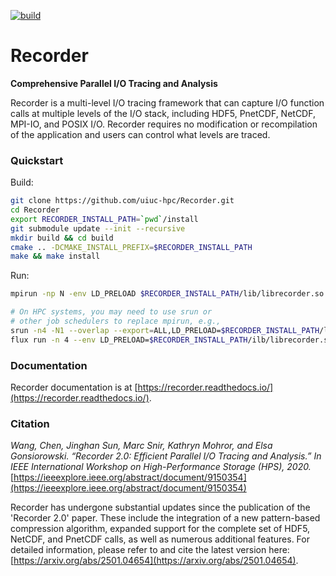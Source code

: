 [![build](https://github.com/uiuc-hpc/Recorder/actions/workflows/cmake.yml/badge.svg)](https://github.com/uiuc-hpc/Recorder/actions/workflows/cmake.yml)

# Recorder

**Comprehensive Parallel I/O Tracing and Analysis**

Recorder is a multi-level I/O tracing framework that can capture I/O function
calls at multiple levels of the I/O stack, including HDF5, PnetCDF, NetCDF, MPI-IO,
and POSIX I/O. Recorder requires no modification or recompilation of the application and
users can control what levels are traced.


### Quickstart

Build:

```bash
git clone https://github.com/uiuc-hpc/Recorder.git
cd Recorder
export RECORDER_INSTALL_PATH=`pwd`/install
git submodule update --init --recursive
mkdir build && cd build
cmake .. -DCMAKE_INSTALL_PREFIX=$RECORDER_INSTALL_PATH
make && make install
```

Run:
```bash
mpirun -np N -env LD_PRELOAD $RECORDER_INSTALL_PATH/lib/librecorder.so ./your-app

# On HPC systems, you may need to use srun or
# other job schedulers to replace mpirun, e.g.,
srun -n4 -N1 --overlap --export=ALL,LD_PRELOAD=$RECORDER_INSTALL_PATH/lib/librecorder.so ./your-app
flux run -n 4 --env LD_PRELOAD=$RECORDER_INSTALL_PATH/ilb/librecorder.so ./your-app
```


### Documentation

Recorder documentation is at [https://recorder.readthedocs.io/](https://recorder.readthedocs.io/).


### Citation

*Wang, Chen, Jinghan Sun, Marc Snir, Kathryn Mohror, and Elsa Gonsiorowski. “Recorder 2.0: Efficient Parallel I/O Tracing and Analysis.” In IEEE International Workshop on High-Performance Storage (HPS), 2020.*
[https://ieeexplore.ieee.org/abstract/document/9150354](https://ieeexplore.ieee.org/abstract/document/9150354)

Recorder has undergone substantial updates since the publication of the 'Recorder 2.0' paper. These include the integration of a new pattern-based compression algorithm, expanded support for the complete set of HDF5, NetCDF, and PnetCDF calls, as well as numerous additional features. For detailed information, please refer to and cite the latest version here: [https://arxiv.org/abs/2501.04654](https://arxiv.org/abs/2501.04654).

